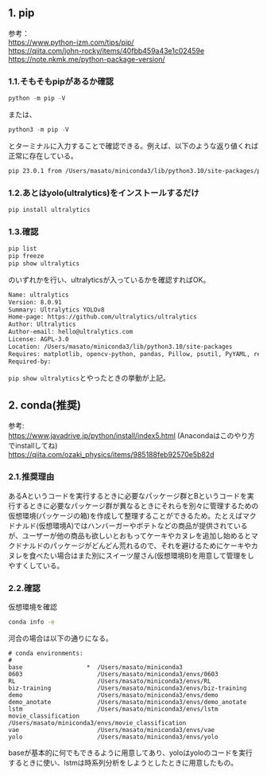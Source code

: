 ## 1. pip

参考：\
https://www.python-izm.com/tips/pip/ \
https://qiita.com/john-rocky/items/40fbb459a43e1c02459e \
https://note.nkmk.me/python-package-version/

### 1.1.そもそもpipがあるか確認
```python
python -m pip -V
```
または、
```python
python3 -m pip -V
```
とターミナルに入力することで確認できる。例えば、以下のような返り値くれば正常に存在している。

```zsh
pip 23.0.1 from /Users/masato/miniconda3/lib/python3.10/site-packages/pip (python 3.10)
```

### 1.2.あとはyolo(ultralytics)をインストールするだけ
```zsh
pip install ultralytics
```
### 1.3.確認
```zsh
pip list
pip freeze
pip show ultralytics
```
のいずれかを行い、ultralyticsが入っているかを確認すればOK。
```zsh
Name: ultralytics
Version: 8.0.91
Summary: Ultralytics YOLOv8
Home-page: https://github.com/ultralytics/ultralytics
Author: Ultralytics
Author-email: hello@ultralytics.com
License: AGPL-3.0
Location: /Users/masato/miniconda3/lib/python3.10/site-packages
Requires: matplotlib, opencv-python, pandas, Pillow, psutil, PyYAML, requests, scipy, seaborn, sentry-sdk, thop, torch, torchvision, tqdm
Required-by:
```

`pip show ultralytics`とやったときの挙動が上記。

## 2. conda(推奨)
参考: \
https://www.javadrive.jp/python/install/index5.html (Anacondaはこのやり方でinstallしてね)\
https://qiita.com/ozaki_physics/items/985188feb92570e5b82d

### 2.1.推奨理由
あるAというコードを実行するときに必要なパッケージ群とBというコードを実行するときに必要なパッケージ群が異なるときにそれらを別々に管理するための仮想環境(パッケージの箱)を作成して整理することができるため。たとえばマクドナルド(仮想環境A)ではハンバーガーやポテトなどの商品が提供されているが、ユーザーが他の商品も欲しいとおもってケーキやカヌレを追加し始めるとマクドナルドのパッケージがどんどん荒れるので、それを避けるためにケーキやカヌレを食べたい場合はまた別にスイーツ屋さん(仮想環境B)を用意して管理をしやすくしている。

### 2.2.確認
仮想環境を確認
```zsh
conda info -e
```
河合の場合は以下の通りになる。

```
# conda environments:
#
base                  *  /Users/masato/miniconda3
0603                     /Users/masato/miniconda3/envs/0603
RL                       /Users/masato/miniconda3/envs/RL
biz-training             /Users/masato/miniconda3/envs/biz-training
demo                     /Users/masato/miniconda3/envs/demo
demo_anotate             /Users/masato/miniconda3/envs/demo_anotate
lstm                     /Users/masato/miniconda3/envs/lstm
movie_classification     /Users/masato/miniconda3/envs/movie_classification
vae                      /Users/masato/miniconda3/envs/vae
yolo                     /Users/masato/miniconda3/envs/yolo
```

baseが基本的に何でもできるように用意してあり、yoloはyoloのコードを実行するときに使い、lstmは時系列分析をしようとしたときに用意したもの。